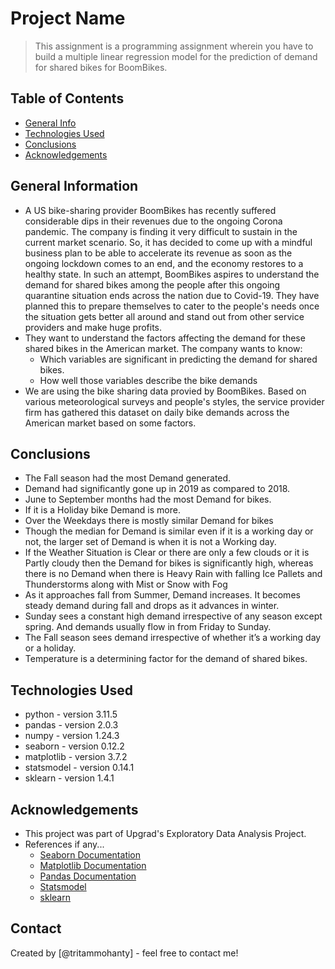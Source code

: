 # Project Name
> This assignment is a programming assignment wherein you have to build a multiple linear regression model for the prediction of demand for shared bikes for BoomBikes. 


## Table of Contents
* [General Info](#general-information)
* [Technologies Used](#technologies-used)
* [Conclusions](#conclusions)
* [Acknowledgements](#acknowledgements)

<!-- You can include any other section that is pertinent to your problem -->

## General Information
- A US bike-sharing provider BoomBikes has recently suffered considerable dips in their revenues due to the ongoing Corona pandemic. The company is finding it very difficult to sustain in the current market scenario. So, it has decided to come up with a mindful business plan to be able to accelerate its revenue as soon as the ongoing lockdown comes to an end, and the economy restores to a healthy state. In such an attempt, BoomBikes aspires to understand the demand for shared bikes among the people after this ongoing quarantine situation ends across the nation due to Covid-19. They have planned this to prepare themselves to cater to the people's needs once the situation gets better all around and stand out from other service providers and make huge profits.
- They want to understand the factors affecting the demand for these shared bikes in the American market. The company wants to know:
    - Which variables are significant in predicting the demand for shared bikes.
    - How well those variables describe the bike demands
- We are using the bike sharing data provied by BoomBikes. Based on various meteorological surveys and people's styles, the service provider firm has gathered this dataset on daily bike demands across the American market based on some factors. 

<!-- You don't have to answer all the questions - just the ones relevant to your project. -->

## Conclusions
- The Fall season had the most Demand generated.
- Demand had significantly gone up in 2019 as compared to 2018.
- June to September months had the most Demand for bikes.
- If it is a Holiday bike Demand is more.
- Over the Weekdays there is mostly similar Demand for bikes
- Though the median for Demand is similar even if it is a working day or not, the larger set of Demand is when it is not a Working day.
- If the Weather Situation is Clear or there are only a few clouds or it is Partly cloudy then the Demand for bikes is significantly high, whereas there is no Demand when there is Heavy Rain with falling Ice Pallets and Thunderstorms along with Mist or Snow with Fog
- As it approaches fall from Summer, Demand increases. It becomes steady demand during fall and drops as it advances in winter.
- Sunday sees a constant high demand irrespective of any season except spring. And demands usually flow in from Friday to Sunday.
- The Fall season sees demand irrespective of whether it’s a working day or a holiday.
- Temperature is a determining factor for the demand of shared bikes.


<!-- You don't have to answer all the questions - just the ones relevant to your project. -->


## Technologies Used
- python     - version 3.11.5
- pandas     - version 2.0.3
- numpy      - version 1.24.3
- seaborn    - version 0.12.2
- matplotlib - version 3.7.2
- statsmodel - version 0.14.1
- sklearn    - version 1.4.1

<!-- As the libraries versions keep on changing, it is recommended to mention the version of library used in this project -->

## Acknowledgements
- This project was part of Upgrad's Exploratory Data Analysis Project.
- References if any...
  - [Seaborn Documentation](https://seaborn.pydata.org/api.html)
  - [Matplotlib Documentation](https://matplotlib.org/stable/api/index.html)
  - [Pandas Documentation](https://pandas.pydata.org/pandas-docs/stable/reference/index.html)
  - [Statsmodel](https://www.statsmodels.org/stable/gettingstarted.html#)
  - [sklearn](https://scikit-learn.org/stable/modules/classes.html#)


## Contact
Created by [@tritammohanty] - feel free to contact me!


<!-- Optional -->
<!-- ## License -->
<!-- This project is open source and available under the [... License](). -->

<!-- You don't have to include all sections - just the one's relevant to your project -->